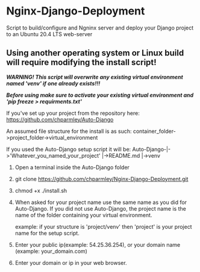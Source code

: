 # Nginx-Django-Deployment
Script to build/configure and Ngninx server and deploy your Django project to an Ubuntu 20.4 LTS web-server

Using another operating system or Linux build will require modifying the install script!
----------------------------------------------------------------------------------------

   ***WARNING! This script will overwrite any existing virtual environment named 'venv' if one already exists!!!***

   ***Before using make sure to activate your existing virtual environment and 'pip freeze > requirments.txt'***

If you've set up your project from the repository here:
https://github.com/chparmley/Auto-Django

   An assumed file structure for the install is as such:
            container_folder->project_folder->virtual_environment

If you used the Auto-Django setup script it will be:
Auto-Django-|->'Whatever_you_named_your_project'
            |->README.md
            |->venv


1. Open a terminal inside the Auto-Django folder 
2. git clone https://github.com/chparmley/Nginx-Django-Deployment.git
3. chmod +x ./install.sh
4. When asked for your project name use the same name as you did for Auto-Django.
   If you did not use Auto-Django, the project name is the name of the folder containing your
   virtual environment. 
   
   example: if your structure is 'project/venv' then 'project' is your project name for the setup script.

5. Enter your public ip(example: 54.25.36.254), or your domain name (example: your_domain.com)

6. Enter your domain or ip in your web browser.
